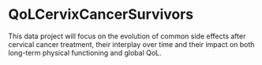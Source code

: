 # QoLCervixCancerSurvivors
This data project will focus on the evolution of common side effects after cervical cancer treatment, their interplay over time and their impact on both long-term physical functioning and global QoL.

